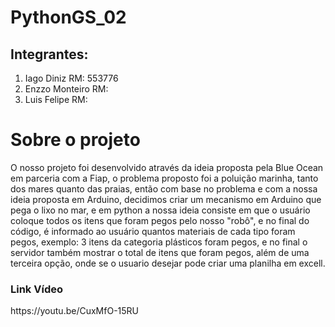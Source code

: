 # PythonGS_02

<h2>Integrantes: </h2>
<ol>
  <li>Iago Diniz RM: 553776</li>
  <li>Enzzo Monteiro RM: </li>
  <li>Luis Felipe RM: </li>
</ol>

<h1>Sobre o projeto</h1>
<p>
  O nosso projeto foi desenvolvido através da ideia proposta pela Blue Ocean em parceria com a Fiap, o problema proposto foi a poluição marinha, tanto dos mares quanto das praias, então com base no problema e com a nossa ideia proposta em Arduino, decidimos criar um mecanismo em Arduino que pega o lixo no mar, e em python a nossa ideia consiste em que o usuário coloque todos os itens que foram pegos pelo nosso "robô", e no final do código, é informado ao usuário quantos materiais de cada tipo foram pegos, exemplo: 3 itens da categoria plásticos foram pegos, e no final o servidor também mostrar o total de itens que foram pegos, além de uma terceira opção, onde se o usuario desejar pode criar uma planilha em excell.

</p>

<h3>Link Vídeo</h3>
https://youtu.be/CuxMfO-15RU
